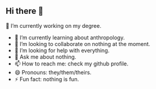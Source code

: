 ## Hi there 👋

<!--
**jmartinez1059/jmartinez1059** is a ✨ _special_ ✨ repository because its `README.md` (this file) appears on your GitHub profile.

Here are some ideas to get you started:

- 🔭 I’m currently working on ...
- 🌱 I’m currently learning ...
- 👯 I’m looking to collaborate on ...
- 🤔 I’m looking for help with ...
- 💬 Ask me about ...
- 📫 How to reach me: ...
- 😄 Pronouns: ...
- ⚡ Fun fact: ...
-->
🔭 I’m currently working on my degree. 
- 🌱 I’m currently learning about anthropology. 
- 👯 I’m looking to collaborate on nothing at the moment. 
- 🤔 I’m looking for help with everything. 
- 💬 Ask me about nothing. 
- 📫 How to reach me: check my github profile. 
- 😄 Pronouns: they/them/theirs. 
- ⚡ Fun fact: nothing is fun. 
